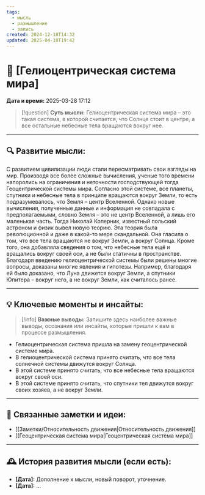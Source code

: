 ```yaml
---
tags:
  - мысль
  - размышление
  - запись
created: 2024-12-18T14:32
updated: 2025-04-18T19:42
---
```


# 💭  [Гелиоцентрическая система мира]

**Дата и время:** 2025-03-28 17:12

> [!question] **Суть мысли:**
> Гелиоцентрическая система мира – это такая система, в которой считается, что Солнце стоит в центре, а все остальные небесные тела вращаются вокруг нее.

---

## 🔍 Развитие мысли:

С развитием цивилизации люди стали пересматривать свои взгляды на мир. Производя все более сложные вычисления, ученые того времени напоролись на ограничения и неточности господствующей тогда Геоцентрической системы мира. Согласно этой системе, все планеты, спутники и небесные тела в принципе вращаются вокруг Земли, то есть подразумевалось, что Земля – центр Вселенной. Однако новые вычисления, полученные данные и информация не совпадала с предполагаемыми, словно Земля – это не центр Вселенной, а лишь его маленькая часть. Тогда Николай Коперник, известный польский астроном и физик вывел новую теорию. Эта теория была революционной и даже в какой-то мере скандальной. Она гласила о том, что все тела вращаются не вокруг Земли, а вокруг Солнца. Кроме того, она добавляла сведения о том, что небесные тела ещё и вращались вокруг своей оси, а не были статичны в пространстве. Благодаря введению гелиоцентрической системы были решены многие вопросы, доказаны многие явления и гипотезы. Например, благодаря ей было доказано, что Луна движется вокруг Земли, а спутники Юпитера – вокруг него, а не вокруг Земли, как считалось ранее.

---

## 💡 Ключевые моменты и инсайты:

> [!info] **Важные выводы:**
> Запишите здесь наиболее важные выводы, осознания или инсайты, которые пришли к вам в процессе размышления.

- Гелиоцентрическая система пришла на замену геоцентрической системе мира.
- В гелиоцентрической система принято считать, что все тела солнечной системы движутся вокруг Солнца. 
- В этой системе принято считать, что все небесные тела вращаются вокруг своей оси.
- В этой системе принято считать, что спутники тел движутся вокруг своих хозяев, а не вокруг Земли.

---

## 🔄 Связанные заметки и идеи:

- [[Заметки/Относительность движения|Относительность движения]]
- [[Геоцентрическая система мира|Геоцентрическая система мира]]

---

## 🕰️ История развития мысли (если есть):

* **[Дата]:**  Дополнение к мысли, новый поворот, уточнение.
* **[Дата]:**  ...